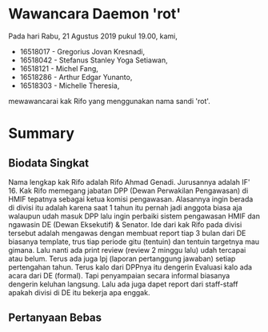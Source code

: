 # Wawancara Daemon 'rot'
Pada hari Rabu, 21 Agustus 2019 pukul 19.00, kami,
- 16518017 - Gregorius Jovan Kresnadi,
- 16518042 - Stefanus Stanley Yoga Setiawan,
- 16518121 - Michel Fang,
- 16518286 - Arthur Edgar Yunanto,
- 16518303 - Michelle Theresia,

mewawancarai kak Rifo yang menggunakan nama sandi 'rot'.

# Summary
## Biodata Singkat
Nama lengkap kak Rifo adalah Rifo Ahmad Genadi. Jurusannya adalah IF' 16. Kak Rifo memegang jabatan DPP (Dewan Perwakilan Pengawasan) di HMIF tepatnya sebagai ketua komisi pengawasan. Alasannya ingin berada di divisi itu adalah karena saat 1 tahun itu pernah jadi anggota biasa aja walaupun udah masuk DPP lalu ingin perbaiki sistem pengawasan HMIF dan ngawasin DE (Dewan Eksekutif) & Senator. Ide dari kak Rifo pada divisi tersebut adalah mengawas dengan membuat report tiap 3 bulan dari DE biasanya template, trus tiap periode gitu (tentuin) dan tentuin targetnya mau gimana. Lalu nanti ada print review (review 2 minggu lalu) udah tercapai atau belum. Terus ada juga lpj (laporan pertanggung jawaban) setiap pertengahan tahun. Terus kalo dari DPPnya itu dengerin Evaluasi kalo ada acara dari DE (formal). Tapi penyampaian secara informal biasanya dengerin keluhan langsung. Lalu ada juga dapet report dari staff-staff apakah divisi di DE itu bekerja apa enggak.

## Pertanyaan Bebas
